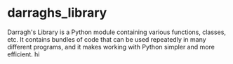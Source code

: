 # darraghs_library
Darragh's Library is a Python module containing various functions, classes, etc. It contains bundles of code that can be used repeatedly in many different programs, and it makes working with Python simpler and more efficient.
hi